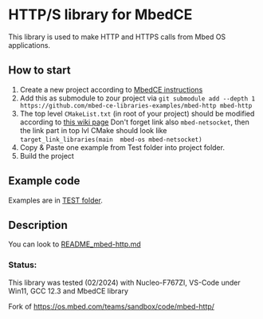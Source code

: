 # HTTP/S library for MbedCE

This library is used to make HTTP and HTTPS calls from Mbed OS applications.

## How to start
1. Create a new project according to [MbedCE instructions](https://github.com/mbed-ce/mbed-os/wiki)
2. Add this as submodule to zour project via `git submodule add --depth 1 https://github.com/mbed-ce-libraries-examples/mbed-http mbed-http`
3. The top level `CMakeList.txt` (in root of your project) should be modified according to [this wiki page](https://github.com/mbed-ce/mbed-os/wiki/MbedOS-configuration#libraries-in-your-application)
    Don't forget link also  `mbed-netsocket`, then the link part in top lvl CMake should look like `target_link_libraries(main  mbed-os mbed-netsocket)`
4. Copy & Paste one example from Test folder into project folder.
5. Build the project


## Example code
Examples are in [TEST folder](https://github.com/mbed-ce-libraries-examples/mbed-http/tree/master/TESTS).

## Description
You can look to [README_mbed-http.md](https://github.com/mbed-ce-libraries-examples/mbed-http/blob/master/README_mbed-http.md)

### Status:
This library was tested (02/2024) with Nucleo-F767ZI, VS-Code under Win11, GCC 12.3 and MbedCE library

Fork of https://os.mbed.com/teams/sandbox/code/mbed-http/

